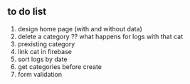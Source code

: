 ## to do list
1. design home page (with and without data)
3. delete a category ?? what happens for logs with that cat
4. prexisting category
5. link cat in firebase
6. sort logs by date
7. get categories before create
8. form validation